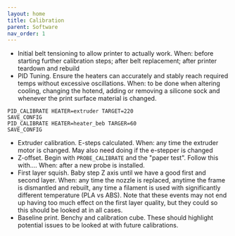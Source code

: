 ```yaml
---
layout: home
title: Calibration
parent: Software
nav_order: 1
---
```


* Initial belt tensioning to allow printer to actually work. When: before starting further calibration steps; after belt replacement; after printer teardown and rebuild
* PID Tuning. Ensure the heaters can accurately and stably reach required temps without excessive oscillations. When: to be done when altering cooling, changing the hotend, adding or removing a silicone sock and whenever the print surface material is changed.
```
PID_CALIBRATE HEATER=extruder TARGET=220
SAVE_CONFIG
PID_CALIBRATE HEATER=heater_beb TARGER=60
SAVE_CONFIG
```
* Extruder calibration. E-steps calculated. When: any time the extruder motor is changed. May also need doing if the e-stepper is changed
* Z-offset. Begin with `PROBE_CALIBRATE` and the "paper test". Follow this with.... When: after a new probe is installed.
* First layer squish. Baby step Z axis until we have a good first and second layer. When: any time the nozzle is replaced, anytime the frame is dismantled and rebuilt, any time a filament is used with significantly different temperature (PLA vs ABS). Note that these events may not end up having too much effect on the first layer quality, but they could so this should be looked at in all cases.
* Baseline print. Benchy and calibration cube. These should highlight potential issues to be looked at with future calibrations.